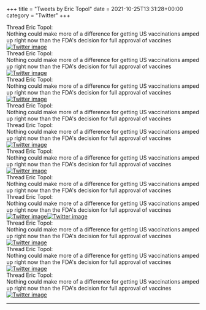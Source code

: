 +++
title = "Tweets by Eric Topol" 
date = 2021-10-25T13:31:28+00:00
category = "Twitter"
+++
<div class="tweet"> 
<div class="profile"> 
Thread Eric Topol: 
</div> 
<div class="tweet-content">Nothing could make more of a difference for getting US vaccinations amped up right now than the FDA's decision for full approval of vaccines</div></div><a href="FCjGNMgVgAEerHz.jpg"  ><img src="FCjGNMgVgAEerHz.jpg" alt="Twitter image" ></img></a><div class="tweet"> 
<div class="profile"> 
Thread Eric Topol: 
</div> 
<div class="tweet-content">Nothing could make more of a difference for getting US vaccinations amped up right now than the FDA's decision for full approval of vaccines</div></div><a href="FCjJsv4VEAk4d7q.jpg"  ><img src="FCjJsv4VEAk4d7q.jpg" alt="Twitter image" ></img></a><div class="tweet"> 
<div class="profile"> 
Thread Eric Topol: 
</div> 
<div class="tweet-content">Nothing could make more of a difference for getting US vaccinations amped up right now than the FDA's decision for full approval of vaccines</div></div><a href="FCjeSVJVgAAW6bx.jpg"  ><img src="FCjeSVJVgAAW6bx.jpg" alt="Twitter image" ></img></a><div class="tweet"> 
<div class="profile"> 
Thread Eric Topol: 
</div> 
<div class="tweet-content">Nothing could make more of a difference for getting US vaccinations amped up right now than the FDA's decision for full approval of vaccines</div></div><div class="tweet"> 
<div class="profile"> 
Thread Eric Topol: 
</div> 
<div class="tweet-content">Nothing could make more of a difference for getting US vaccinations amped up right now than the FDA's decision for full approval of vaccines</div></div><a href="FCjntrhUUAEURgf.jpg"  ><img src="FCjntrhUUAEURgf.jpg" alt="Twitter image" ></img></a><div class="tweet"> 
<div class="profile"> 
Thread Eric Topol: 
</div> 
<div class="tweet-content">Nothing could make more of a difference for getting US vaccinations amped up right now than the FDA's decision for full approval of vaccines</div></div><a href="FCkU0r6VgAAaeJx.jpg"  ><img src="FCkU0r6VgAAaeJx.jpg" alt="Twitter image" ></img></a><div class="tweet"> 
<div class="profile"> 
Thread Eric Topol: 
</div> 
<div class="tweet-content">Nothing could make more of a difference for getting US vaccinations amped up right now than the FDA's decision for full approval of vaccines</div></div><div class="tweet"> 
<div class="profile"> 
Thread Eric Topol: 
</div> 
<div class="tweet-content">Nothing could make more of a difference for getting US vaccinations amped up right now than the FDA's decision for full approval of vaccines</div></div><a href="FCk9AILVcAEg35l.jpg"  ><img src="FCk9AILVcAEg35l.jpg" alt="Twitter image" ></img></a><a href="FCk9WmhVQAAwT52.jpg"  ><img src="FCk9WmhVQAAwT52.jpg" alt="Twitter image" ></img></a><div class="tweet"> 
<div class="profile"> 
Thread Eric Topol: 
</div> 
<div class="tweet-content">Nothing could make more of a difference for getting US vaccinations amped up right now than the FDA's decision for full approval of vaccines</div></div><a href="FCleSfoUUAQQqOr.png"  ><img src="FCleSfoUUAQQqOr.png" alt="Twitter image" ></img></a><div class="tweet"> 
<div class="profile"> 
Thread Eric Topol: 
</div> 
<div class="tweet-content">Nothing could make more of a difference for getting US vaccinations amped up right now than the FDA's decision for full approval of vaccines</div></div><a href="FCmEwS5VUAoLrCC.jpg"  ><img src="FCmEwS5VUAoLrCC.jpg" alt="Twitter image" ></img></a><div class="tweet"> 
<div class="profile"> 
Thread Eric Topol: 
</div> 
<div class="tweet-content">Nothing could make more of a difference for getting US vaccinations amped up right now than the FDA's decision for full approval of vaccines</div></div><a href="FCmJkqFVIAEjqsI.jpg"  ><img src="FCmJkqFVIAEjqsI.jpg" alt="Twitter image" ></img></a>

---